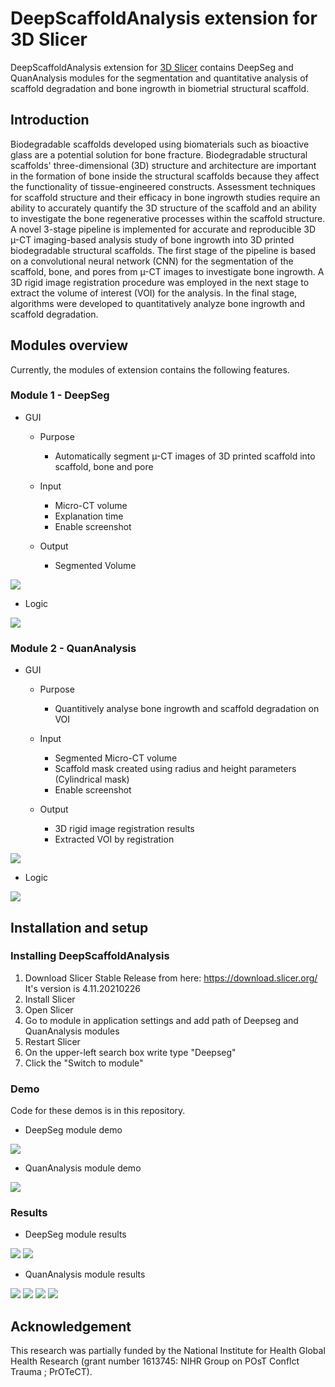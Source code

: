 # DeepScaffoldAnalysis extension for 3D Slicer

DeepScaffoldAnalysis extension for [3D Slicer](https://www.slicer.org) contains DeepSeg and QuanAnalysis modules for the segmentation and quantitative analysis of scaffold degradation and bone ingrowth in biometrial structural scaffold.

## Introduction 

Biodegradable scaffolds developed using biomaterials such as bioactive glass are a potential solution for bone fracture. Biodegradable structural scaffolds' three-dimensional (3D) structure and architecture are important in the formation of bone inside the structural scaffolds because they affect the functionality of tissue-engineered constructs. Assessment techniques for scaffold structure and their efficacy in bone ingrowth studies require an ability to accurately quantify the 3D structure of the scaffold and an ability to investigate the bone regenerative processes within the scaffold structure. A novel 3-stage pipeline is implemented for accurate and reproducible 3D µ-CT imaging-based analysis study of bone ingrowth into 3D printed biodegradable structural scaffolds. The first stage of the pipeline is based on a convolutional neural network (CNN) for the segmentation of the scaffold, bone, and pores from µ-CT images to investigate bone ingrowth. A 3D rigid image registration procedure was employed in the next stage to extract the volume of interest (VOI) for the analysis. In the final stage, algorithms were developed to quantitatively analyze bone ingrowth and scaffold degradation. 

## Modules overview 

Currently, the modules of extension contains the following features.

### Module 1 - DeepSeg 

- GUI

    * Purpose  
        * Automatically segment µ-CT images of 3D printed scaffold into scaffold, bone and pore

    * Input 
        * Micro-CT volume
        * Explanation time
        * Enable screenshot  

    * Output 
        * Segmented Volume 

![](Images/DS_GUI.png)

- Logic 

![](Images/DS_Logic.jpg)

### Module 2 - QuanAnalysis

- GUI

    * Purpose  
        * Quantitively analyse bone ingrowth and scaffold degradation on VOI 

    * Input 
        * Segmented Micro-CT volume
        * Scaffold mask created using radius and height parameters (Cylindrical mask)
        * Enable screenshot  

    * Output 
        * 3D rigid image registration results
        * Extracted VOI by registration

![](Images/QA_GUI.png)

- Logic 

![](Images/QA_Logic.png)


## Installation and setup

### Installing DeepScaffoldAnalysis

1. Download Slicer Stable Release from here: https://download.slicer.org/ It's version is 4.11.20210226
2. Install Slicer
3. Open Slicer
4. Go to module in application settings and add path of Deepseg and QuanAnalysis modules 
5. Restart Slicer
6. On the upper-left search box write type "Deepseg" 
7. Click the "Switch to module"


### Demo

Code for these demos is in this repository.

- DeepSeg module demo

![](Images/DeepSeg.gif)

- QuanAnalysis module demo

![](Images/QA.gif)

### Results 

- DeepSeg module results

![](Images/Deepseg_progress.PNG)
![](Images/Deepseg_results.PNG)

- QuanAnalysis module results

![](Images/QA_progress.PNG)
![](Images/QA_results.PNG)
![](Images/QA1.PNG)
![](Images/QA2.PNG)

## Acknowledgement

This research was partially funded by the National Institute for Health Global Health Research (grant number 1613745: NIHR Group on POsT Conflct Trauma ; PrOTeCT).